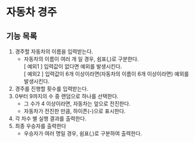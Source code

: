 # 자동차 경주

## 기능 목록
1. 경주할 자동차의 이름을 입력받는다.  
    - 자동차의 이름이 여러 개 일 경우, 쉼표(,)로 구분한다.   
   [ 예외1 ] 입력값이 없다면 예외를 발생시킨다.   
   [ 예외2 ] 입력값이 6개 이상이라면(자동차의 이름이 6개 이상이라면) 예외를 발생시킨다.   
2. 경주를 진행할 횟수를 입력받는다.   
3. 0부터 9까지의 수 중 랜덤으로 하나를 선택한다.   
   - 그 수가 4 이상이라면, 자동차는 앞으로 전진한다.   
   - 자동차가 전진한 만큼, 하이픈(-)으로 표시한다.   
4. 각 차수 별 실행 결과를 출력한다.
5. 최종 우승자를 출력한다
   - 우승자가 여러 명일 경우, 쉼표(,)로 구분하여 출력한다.
